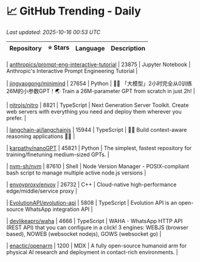 # 📈 GitHub Trending - Daily

_Last updated: 2025-10-16 00:53 UTC_

| Repository | ⭐ Stars | Language | Description |
|------------|--------:|----------|-------------|

| [anthropics/prompt-eng-interactive-tutorial](https://github.com/anthropics/prompt-eng-interactive-tutorial) | 23875 | Jupyter Notebook | Anthropic's Interactive Prompt Engineering Tutorial |

| [jingyaogong/minimind](https://github.com/jingyaogong/minimind) | 27654 | Python | 🚀🚀 「大模型」2小时完全从0训练26M的小参数GPT！🌏 Train a 26M-parameter GPT from scratch in just 2h! |

| [nitrojs/nitro](https://github.com/nitrojs/nitro) | 8821 | TypeScript | Next Generation Server Toolkit. Create web servers with everything you need and deploy them wherever you prefer. |

| [langchain-ai/langchainjs](https://github.com/langchain-ai/langchainjs) | 15944 | TypeScript | 🦜🔗 Build context-aware reasoning applications 🦜🔗 |

| [karpathy/nanoGPT](https://github.com/karpathy/nanoGPT) | 45821 | Python | The simplest, fastest repository for training/finetuning medium-sized GPTs. |

| [nvm-sh/nvm](https://github.com/nvm-sh/nvm) | 87610 | Shell | Node Version Manager - POSIX-compliant bash script to manage multiple active node.js versions |

| [envoyproxy/envoy](https://github.com/envoyproxy/envoy) | 26732 | C++ | Cloud-native high-performance edge/middle/service proxy |

| [EvolutionAPI/evolution-api](https://github.com/EvolutionAPI/evolution-api) | 5808 | TypeScript | Evolution API is an open-source WhatsApp integration API |

| [devlikeapro/waha](https://github.com/devlikeapro/waha) | 4666 | TypeScript | WAHA - WhatsApp HTTP API (REST API) that you can configure in a click! 3 engines: WEBJS (browser based), NOWEB (websocket nodejs), GOWS (websocket go) |

| [enactic/openarm](https://github.com/enactic/openarm) | 1200 | MDX | A fully open-source humanoid arm for physical AI research and deployment in contact-rich environments. |
